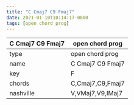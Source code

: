 ```yaml
---
title: "C Cmaj7 C9 Fmaj7"
date: 2021-01-10T10:14:17-0800
tags: [open chord prog]
---
```


|C Cmaj7 C9 Fmaj7|open chord prog|
|---|---|
|type|open chord prog|
|name|C Cmaj7 C9 Fmaj7|
|key|F|
|chords|C,Cmaj7,C9,Fmaj7|
|nashville|V,VMaj7,V9,IMaj7|
